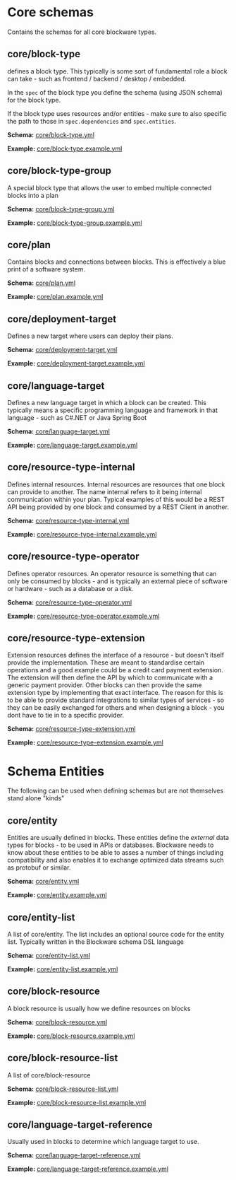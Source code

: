 # Core schemas
Contains the schemas for all core blockware types.

## core/block-type
defines a block type. This typically is some sort of fundamental role
a block can take - such as frontend / backend / desktop / embedded.

In the ```spec``` of the block type you define the schema (using JSON schema)
for the block type. 

If the block type uses resources and/or entities - make sure to also
specific the path to those in ```spec.dependencies``` 
and ```spec.entities```.

**Schema:**
[core/block-type.yml](schemas/core/block-type.yml)

**Example:**
[core/block-type.example.yml](schemas/core/block-type.example.yml)

## core/block-type-group
A special block type that allows the user to embed multiple connected
blocks into a plan

**Schema:**
[core/block-type-group.yml](schemas/core/block-type-group.yml)

**Example:**
[core/block-type-group.example.yml](schemas/core/block-type-group.example.yml)

## core/plan
Contains blocks and connections between blocks. This is effectively a blue
print of a software system.


**Schema:**
[core/plan.yml](schemas/core/plan.yml)

**Example:**
[core/plan.example.yml](schemas/core/plan.example.yml)

## core/deployment-target
Defines a new target where users can deploy their plans. 


**Schema:**
[core/deployment-target.yml](schemas/core/deployment-target.yml)

**Example:**
[core/deployment-target.example.yml](schemas/core/deployment-target.example.yml)

## core/language-target
Defines a new language target in which a block can be created. 
This typically means a specific programming language and framework
in that language - such as C#.NET or Java Spring Boot

**Schema:**
[core/language-target.yml](schemas/core/language-target.yml)

**Example:**
[core/language-target.example.yml](schemas/core/language-target.example.yml)

## core/resource-type-internal
Defines internal resources. Internal resources are resources that 
one block can provide to another. The name internal refers
to it being internal communication within your plan.
Typical examples of this would be a REST API being provided by one block
and consumed by a REST Client in another.  

**Schema:**
[core/resource-type-internal.yml](schemas/core/resource-type-internal.yml)

**Example:**
[core/resource-type-internal.example.yml](schemas/core/resource-type-internal.example.yml)

## core/resource-type-operator
Defines operator resources. An operator resource is something that
can only be consumed by blocks - and is typically an external piece of
software or hardware - such as a database or a disk.

**Schema:**
[core/resource-type-operator.yml](schemas/core/resource-type-operator.yml)

**Example:**
[core/resource-type-operator.example.yml](schemas/core/resource-type-operator.example.yml)

## core/resource-type-extension
Extension resources defines the interface of a resource - but doesn't
itself provide the implementation. These are meant to standardise
certain operations and a good example could be a credit card payment 
extension. The extension will then define the API by which to communicate
with a generic payment provider. Other blocks can then provide the same
extension type by implementing that exact interface.
The reason for this is to be able to provide standard integrations
to similar types of services - so they can be easily exchanged for others
and when designing a block - you dont have to tie in to a specific provider.

**Schema:**
[core/resource-type-extension.yml](schemas/core/resource-type-extension.yml)

**Example:**
[core/resource-type-extension.example.yml](schemas/core/resource-type-extension.example.yml)

# Schema Entities
The following can be used when defining schemas but are not themselves
stand alone "kinds"

## core/entity
Entities are usually defined in blocks. 
These entities define the *external* data types
for blocks - to be used in APIs or databases.
Blockware needs to know about these entities to be able to asses a number of
things including compatibility and also enables it to exchange
optimized data streams such as protobuf or similar.

**Schema:**
[core/entity.yml](schemas/core/entity.yml)

**Example:**
[core/entity.example.yml](schemas/core/entity.example.yml)

## core/entity-list
A list of core/entity. The list includes an optional source code
for the entity list. Typically written in the Blockware schema DSL 
language

**Schema:**
[core/entity-list.yml](schemas/core/entity-list.yml)

**Example:**
[core/entity-list.example.yml](schemas/core/entity-list.example.yml)

## core/block-resource
A block resource is usually how we define resources on blocks

**Schema:**
[core/block-resource.yml](schemas/core/block-resource.yml)

**Example:**
[core/block-resource.example.yml](schemas/core/block-resource.example.yml)

## core/block-resource-list
A list of core/block-resource

**Schema:**
[core/block-resource-list.yml](schemas/core/block-resource-list.yml)

**Example:**
[core/block-resource-list.example.yml](schemas/core/block-resource-list.example.yml)

## core/language-target-reference
Usually used in blocks to determine which language target to use.

**Schema:**
[core/language-target-reference.yml](schemas/core/language-target-reference.yml)

**Example:**
[core/language-target-reference.example.yml](schemas/core/language-target-reference.example.yml)